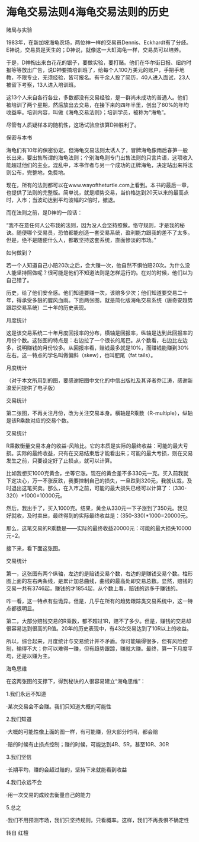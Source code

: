 # 海龟交易法则4海龟交易法则的历史


赌局与实验

1983年，在新加坡海龟农场，两位神一样的交易员Dennis、Eckhardt有了分歧。E神说，交易员是天生的；D神说，就像这一大缸海龟一样，交易员可以培养。

于是，D神掏出来白花花的银子，要做实验，要打赌。他们在华尔街日报、纽约时报等等放出广告，说D神要搞培训班了，给每个人100万美元的账户，手把手地教，不限专业，无须经验，皆可报名。有千余人投了简历，40人进入面试，23人被留下考察，13人进入培训班。

这13个人来自各行各业，多数都没有交易经验，是一群尚未成功的普通人。他们被培训了两个星期，然后放出去交易，在接下来的四年半里，创出了80%的年均收益率。培训内容，叫做《海龟交易法则》；培训学员，被称为“海龟”。

尽管有人质疑样本的随机性，这场试验应该算D神胜利了。

保密与本书

海龟们有10年的保密协定。但海龟交易法则太诱人了，冒牌海龟像雨后春笋一般长出来，要出售所谓的海龟法则；个别海龟则专门出售法则的只言片语，这项收入能超过他们的主业。混乱中，本书作者与另一个成功的正牌海龟，决定站出来将法则公布，完整地，免费地。

现在，所有的法则都可以在www.wayoftheturtle.com上看到。本书的最后一章，也提供了法则的完整版。简单说，就是顺势交易，当价格达到20天以来的最高点时，入市；当波动达到平均波幅的2倍时，撤退。

而在法则之前，是D神的一段话：

“我不在意任何人公布我的法则，因为没人会坚持照做。恪守规则，才是我的秘诀。随便哪个交易员，恐怕都能创造一套交易系统，盈利能力跟我的差不了太多。但是，绝不是随便什么人，都敢坚持这套系统，直面惨淡的市场。”

如何做到？

若一个人知道自己小赔20次之后，会大赚一次，他自然不惧怕赔20次。为什么没人能坚持照做呢？很可能是他们不知道法则是怎样运行的。在对的时候，他们以为自己错了。

历史，给了他们安全感。他们知道要赚一次，该赔多少次；他们知道要交易二十年，得承受多狠的腥风血雨。下面两张图，就是简化版海龟交易系统（唐奇安趋势跟踪交易系统）二十年的历史表现。

月度统计

这是该交易系统二十年月度回报率的分布，横轴是回报率，纵轴是达到此回报率的月份个数。这张图的特点是：右边拉了一个很长的尾巴。从个数看，右边比左边多，说明赚钱的月份较多。从回报率看，赔钱最多就是10%，而赚钱能赚到30%左右。这一特点的学名叫做偏斜（skew），也叫肥尾（fat tails）。

月度统计

（对于本文所用到的图，要感谢把图中文化的中信出版社及其译者乔江涛，感谢新浪爱问提供了电子版）

交易统计

第二张图，不再关注月份，改为关注交易本身。横轴是R乘数（R-multiple），纵轴是该R乘数对应的交易个数。

交易统计

R乘数衡量交易本身的收益-风险比。它的本质是实际的最终收益：可能的最大亏损。实际的最终收益，只有在交易结束后才能看出来；可能的最大亏损，则在交易发生之前，只要设定好了止损点，就可以计算。

比如我想买1000克黄金，坐等它涨。现在的黄金差不多330元一克。买入前我就下定决心，万一不涨反跌，我要控制自己的损失，一旦跌到320元，我就认栽，及时退出这笔买卖。那么，在入市之前，可能的最大损失已经可以计算了：（330-320）*1000=10000元。

然后，我出手了，买入1000克。结果，黄金从330元一下子涨到了350元。我见好就收，及时卖出，最终得到的实际最终收益是：(350-330)*1000=20000元。

那么，这笔交易的R乘数是——实际的最终收益20000元：可能的最大损失10000元=2。

接下来，看下面这张图。

交易统计

第一，这张图有两个纵轴，左边的是赔钱交易个数，右边的是赚钱交易个数。柱形图上面的左右两条线，是累计加总曲线，曲线的最高处即交易总数。显然，赔钱的交易一共有3746起，赚钱的才1854起，从个数上看，赔钱的远多于赚钱的。

咋一看，这一特点有些诡异。但是，几乎在所有的趋势跟踪类交易系统中，这一特点都很明显。

第二，大部分赔钱交易的R乘数，都不超过1R，赔不了多少。但是，赚钱的交易却很容易达到很高的R值。20年的历史表现中，有43次交易达到了10R以上的收益。

所以，综合起来，月度统计与交易统计并不矛盾。你可能输得很多，但有风险控制，输得不大；你可以难得一赚，但有趋势跟踪，赚就大赚。最终，算一下月度平均，还是以赚为主。

海龟思维

在这两张图的支撑下，得到秘诀的人很容易建立“海龟思维”：

1.我们永远不知道

·某次交易会不会赚。我们只知道大概的可能性

2.我们知道

·大概的可能性像上面的图一样，有可能赚，但大部分时间，都会赔

·赔的时候有止损点控制；赚的时候，可能达到4R、5R，甚至10R、30R

3.我们坚信

·长期平均，赚的会超过赔的，坚持下来就能看到收益

4.我们永远不会

·用一次交易的成败去衡量自己的能力

5.总之

·我们不用预测市场，我们只坚持规则，只看概率。这样，我们不再畏惧不确定性

转自 红檀